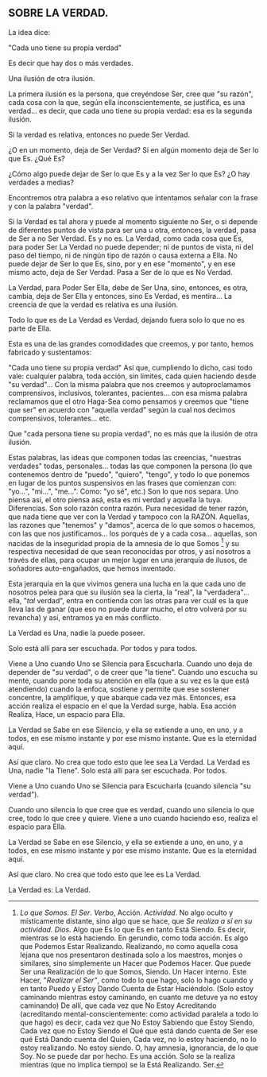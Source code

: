## SOBRE LA VERDAD.

La idea dice:

"Cada uno tiene su propia verdad"

Es decir que hay dos o más verdades.

Una ilusión de otra ilusión.

La primera ilusión es la persona, que creyéndose Ser, cree que "su razón", cada cosa con la que, según ella inconscientemente, se justifica, es una verdad… es decir, que cada uno tiene su propia verdad: esa es la segunda ilusión.

Si la verdad es relativa, entonces no puede Ser Verdad.

¿O en un momento, deja de Ser Verdad?
Si en algún momento deja de Ser lo que Es. ¿Qué Es?

¿Cómo algo puede dejar de Ser lo que Es y a la vez Ser lo que Es?
¿O hay verdades a medias?

Encontremos otra palabra a eso relativo que intentamos señalar con la frase y con la palabra "verdad".

Si la Verdad es tal ahora y puede al momento siguiente no Ser, o si depende de diferentes puntos de vista para ser una u otra, entonces, la verdad, pasa de Ser a no Ser Verdad. Es y no es.
La Verdad, como cada cosa que Es, para poder Ser La Verdad no puede depender; ni de puntos de vista, ni del paso del tiempo, ni de ningún tipo de razón o causa externa a Ella. No puede dejar de Ser lo que Es, sino, por y en ese "momento", y en ese mismo acto, deja de Ser Verdad. Pasa a Ser de lo que es No Verdad.

La Verdad, para Poder Ser Ella, debe de Ser Una, sino, entonces, es otra, cambia, deja de Ser Ella y entonces, sino Es Verdad, es mentira…
La creencia de que la verdad es relativa es una ilusión.

Todo lo que es de La Verdad es Verdad, dejando fuera solo lo que no es parte de Ella.

Esta es una de las grandes comodidades que creemos, y por tanto, hemos fabricado y sustentamos:

"Cada uno tiene su propia verdad"
Así que, cumpliendo lo dicho, casi todo vale: cualquier palabra, toda acción, sin límites, cada quien haciendo desde "su verdad"… Con la misma palabra que nos creemos y autoproclamamos comprensivos, inclusivos, tolerantes, pacientes… con esa misma palabra reclamamos que el otro Haga-Sea como pensamos y creemos que "tiene que ser" en acuerdo con "aquella verdad" según la cual nos decimos comprensivos, tolerantes… etc.

Que "cada persona tiene su propia verdad", no es más que la ilusión de otra ilusión.

Estas palabras, las ideas que componen todas las creencias, "nuestras verdades" todas, personales… todas las que componen la persona (lo que contenemos dentro de "puedo", "quiero", "tengo", y todo lo que ponemos en lugar de los puntos suspensivos en las frases que comienzan con: "yo…", "mi…", "me…". Como: "yo sé", etc.) Son lo que nos separa. Uno piensa así, el otro piensa asá, esta es mi verdad y aquella la tuya. Diferencias. Son solo razón contra razón. Pura necesidad de tener razón, que nada tiene que ver con la Verdad y tampoco con la RAZÓN.
Aquellas, las razones que "tenemos" y "damos", acerca de lo que somos o hacemos, con las que nos justificamos… los porqués de y a cada cosa… aquellas, son nacidas de la inseguridad propia de la amnesia de lo que Somos [^1] y su respectiva necesidad de que sean reconocidas por otros, y así nosotros a través de ellas, para ocupar un mejor lugar en una jerarquía de ilusos, de soñadores auto-engañados, que hemos inventado.

Esta jerarquía en la que vivimos genera una lucha en la que cada uno de nosotros pelea para que su ilusión sea la cierta, la "real", la "verdadera"… ella, "_tal_ verdad", entra en contienda con las otras para ver cuál es la que lleva las de ganar (que eso no puede durar mucho, el otro volverá por su revancha) y así, entramos ya en más conflicto.

La Verdad es Una, nadie la puede poseer.

Solo está allí para ser escuchada. Por todos y para todos.

Viene a Uno cuando Uno se Silencia para Escucharla. Cuando uno deja de depender de "_su_ verdad", o de creer que "la tiene". Cuando uno escucha su mente, cuando pone toda su atención en ella (que a su vez es la que está atendiendo) cuando la enfoca, sostiene y permite que ese sostener concentre, la amplifique, y que abarque cada vez más. Entonces, esa acción realiza el espacio en el que la Verdad surge, habla. Esa acción Realiza, Hace, un espacio para Ella.

La Verdad se Sabe en ese Silencio, y ella se extiende a uno, en uno, y a todos, en ese mismo instante y por ese mismo instante. Que es la eternidad aquí.

Así que claro. No crea que todo esto que lee sea La Verdad.
La Verdad es Una, nadie "la Tiene".
Solo está allí para ser escuchada. Por todos.

Viene a Uno cuando Uno se Silencia para Escucharla (cuando silencia "su verdad").

Cuando uno silencia lo que cree que es verdad, cuando uno silencia lo que cree, todo lo que cree y quiere. Viene a uno cuando haciendo eso, realiza el espacio para Ella.

La Verdad se Sabe en ese Silencio, y ella se extiende a uno, en uno, y a todos, en ese mismo instante y por ese mismo instante. Que es la eternidad aquí.

Así que claro. No crea que todo esto que lee es La Verdad.

La Verdad es: La Verdad.

[^1]: _Lo que Somos_. _El Ser_. _Verbo_, Acción. _Actividad_. No algo oculto y místicamente distante, sino algo que se hace, que _Se realiza a sí en su actividad. Dios._ Algo que Es lo que Es en tanto Está Siendo.
Es decir, mientras se lo está haciendo. En gerundio, como toda acción. Es algo que Podemos Estar Realizando. Realizando, no como aquella cosa lejana que nos presentaron destinada solo a los maestros, monjes o similares, sino simplemente un Hacer que Podemos Hacer. Que puede Ser una Realización de lo que Somos, Siendo. Un Hacer interno. Este Hacer, "_Realizar el Ser"_, como todo lo que hago, solo lo hago cuando y en tanto Puedo y Estoy Dando Cuenta de Estar Haciéndolo. (Solo estoy caminando mientras estoy caminando, en cuanto me detuve ya no estoy caminando) De allí, que cada vez que No Estoy Acreditando (acreditando mental-conscientemente: como actividad paralela a todo lo que hago) es decir, cada vez que No Estoy Sabiendo que Estoy Siendo, Cada vez que no Estoy Siendo el Qué que está dando cuenta de Ser ese qué Está Dando cuenta del Quien, Cada vez, no lo estoy haciendo, no lo estoy realizando. No estoy siendo. O, hay amnesia, ignorancia, de lo que Soy. No se puede dar por hecho. Es una acción. Solo se la realiza mientras (que no implica tiempo) se la Está Realizando. Ser.